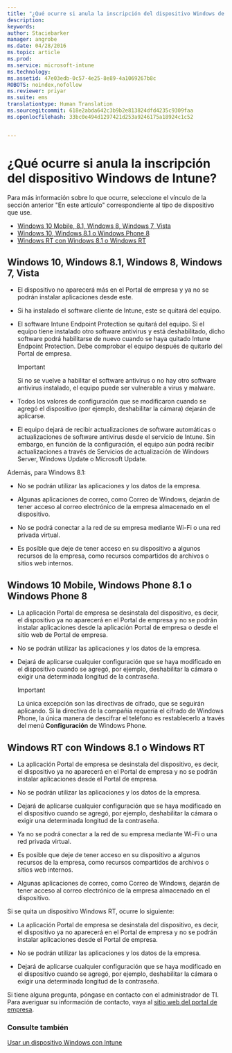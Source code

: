 ```yaml
---
title: "¿Qué ocurre si anula la inscripción del dispositivo Windows de Intune? | Microsoft Intune"
description: 
keywords: 
author: Staciebarker
manager: angrobe
ms.date: 04/28/2016
ms.topic: article
ms.prod: 
ms.service: microsoft-intune
ms.technology: 
ms.assetid: 47e03edb-0c57-4e25-8e89-4a1069267b8c
ROBOTS: noindex,nofollow
ms.reviewer: priyar
ms.suite: ems
translationtype: Human Translation
ms.sourcegitcommit: 618e2abda642c3b9b2e813824dfd4235c9309faa
ms.openlocfilehash: 33bc0e494d1297421d253a9246175a18924c1c52


---
```



# ¿Qué ocurre si anula la inscripción del dispositivo Windows de Intune?

Para más información sobre lo que ocurre, seleccione el vínculo de la sección anterior "En este artículo" correspondiente al tipo de dispositivo que use.

- [Windows 10 Mobile, 8.1, Windows 8, Windows 7, Vista](#windows-10-mobile--8-1,-windows-8,-windows-7,-vista)
- [Windows 10, Windows 8.1 o Windows Phone 8](#windows-10--windows-8-1-or-windows-phone-8)
- [Windows RT con Windows 8.1 o Windows RT](#windows-rt-running-windows-8-1-or-windows-rt)


## Windows 10, Windows 8.1, Windows 8, Windows 7, Vista

-   El dispositivo no aparecerá más en el Portal de empresa y ya no se podrán instalar aplicaciones desde este.

-   Si ha instalado el software cliente de Intune, este se quitará del equipo.

-   El software Intune Endpoint Protection se quitará del equipo. Si el equipo tiene instalado otro software antivirus y está deshabilitado, dicho software podrá habilitarse de nuevo cuando se haya quitado Intune Endpoint Protection. Debe comprobar el equipo después de quitarlo del Portal de empresa.

    > [!IMPORTANT]
    > Si no se vuelve a habilitar el software antivirus o no hay otro software antivirus instalado, el equipo puede ser vulnerable a virus y malware.

-   Todos los valores de configuración que se modificaron cuando se agregó el dispositivo (por ejemplo, deshabilitar la cámara) dejarán de aplicarse.

-   El equipo dejará de recibir actualizaciones de software automáticas o actualizaciones de software antivirus desde el servicio de Intune. Sin embargo, en función de la configuración, el equipo aún podrá recibir actualizaciones a través de Servicios de actualización de Windows Server, Windows Update o Microsoft Update.

Además, para Windows 8.1:

-   No se podrán utilizar las aplicaciones y los datos de la empresa.

-   Algunas aplicaciones de correo, como Correo de Windows, dejarán de tener acceso al correo electrónico de la empresa almacenado en el dispositivo.

-   No se podrá conectar a la red de su empresa mediante Wi-Fi o una red privada virtual.

-   Es posible que deje de tener acceso en su dispositivo a algunos recursos de la empresa, como recursos compartidos de archivos o sitios web internos.

## Windows 10 Mobile, Windows Phone 8.1 o Windows Phone 8

-   La aplicación Portal de empresa se desinstala del dispositivo, es decir, el dispositivo ya no aparecerá en el Portal de empresa y no se podrán instalar aplicaciones desde la aplicación Portal de empresa o desde el sitio web de Portal de empresa.

-   No se podrán utilizar las aplicaciones y los datos de la empresa.

-   Dejará de aplicarse cualquier configuración que se haya modificado en el dispositivo cuando se agregó, por ejemplo, deshabilitar la cámara o exigir una determinada longitud de la contraseña.

    > [!IMPORTANT]
    > La única excepción son las directivas de cifrado, que se seguirán aplicando. Si la directiva de la compañía requería el cifrado de Windows Phone, la única manera de descifrar el teléfono es restablecerlo a través del menú **Configuración** de Windows Phone.

## Windows RT con Windows 8.1 o Windows RT

-   La aplicación Portal de empresa se desinstala del dispositivo, es decir, el dispositivo ya no aparecerá en el Portal de empresa y no se podrán instalar aplicaciones desde el Portal de empresa.

-   No se podrán utilizar las aplicaciones y los datos de la empresa.

-   Dejará de aplicarse cualquier configuración que se haya modificado en el dispositivo cuando se agregó, por ejemplo, deshabilitar la cámara o exigir una determinada longitud de la contraseña.

-   Ya no se podrá conectar a la red de su empresa mediante Wi-Fi o una red privada virtual.

-   Es posible que deje de tener acceso en su dispositivo a algunos recursos de la empresa, como recursos compartidos de archivos o sitios web internos.

-   Algunas aplicaciones de correo, como Correo de Windows, dejarán de tener acceso al correo electrónico de la empresa almacenado en el dispositivo.

Si se quita un dispositivo Windows RT, ocurre lo siguiente:

-   La aplicación Portal de empresa se desinstala del dispositivo, es decir, el dispositivo ya no aparecerá en el Portal de empresa y no se podrán instalar aplicaciones desde el Portal de empresa.

-   No se podrán utilizar las aplicaciones y los datos de la empresa.

-   Dejará de aplicarse cualquier configuración que se haya modificado en el dispositivo cuando se agregó, por ejemplo, deshabilitar la cámara o exigir una determinada longitud de la contraseña.

Si tiene alguna pregunta, póngase en contacto con el administrador de TI. Para averiguar su información de contacto, vaya al [sitio web del portal de empresa](http://portal.manage.microsoft.com).

### Consulte también
[Usar un dispositivo Windows con Intune](using-your-windows-device-with-intune.md)



<!--HONumber=Jul16_HO4-->


